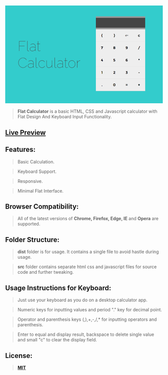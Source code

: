 ![screenshot](https://raw.githubusercontent.com/ahmednooor/flat-calculator/master/screenshot.png)

> **Flat Calculator** is a basic HTML, CSS and Javascript calculator with Flat Design And Keyboard Input Functionality.

## [Live Preview](http://ahmednooor.github.io/flat-calculator/)

## Features:

> Basic Calculation.

> Keyboard Support.

> Responsive.

> Minimal Flat Interface.

## Browser Compatibility:

> All of the latest versions of **Chrome, Firefox, Edge, IE** and **Opera** are supported.

## Folder Structure:

> **dist** folder is for usage. It contains a single file to avoid hastle during usage.

> **src** folder contains separate html css and javascript files for source code and further tweaking.

## Usage Instructions for Keyboard:

> Just use your keyboard as you do on a desktop calculator app.

> Numeric keys for inputting values and period "." key for decimal point.

> Operator and parenthesis keys \(,\),+,-,/,* for inputting operators and parenthesis.

> Enter to equal and display result, backspace to delete single value and small "c" to clear the display field.

## License:

> **[MIT](http://choosealicense.com/licenses/mit/)**
